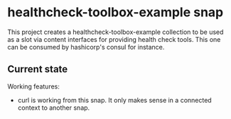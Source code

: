 # healthcheck-toolbox-example snap

This project creates a healthcheck-toolbox-example collection to be used
as a slot via content interfaces for providing health check tools.
This one can be consumed by hashicorp's consul for instance.

## Current state

Working features:
 - curl is working from this snap. It only makes sense in a connected context
   to another snap.
